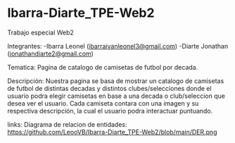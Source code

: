 # Ibarra-Diarte_TPE-Web2
Trabajo especial Web2

Integrantes: 
-Ibarra Leonel (ibarraivanleonel3@gmail.com)
-Diarte Jonathan (jonathandiarte2@gmail.com)

Tematica:
Pagina de catalogo de camisetas de futbol por decada.

Descripción:
Nuestra pagina se basa de mostrar un catalogo de camisetas de futbol de distintas decadas y distintos clubes/selecciones donde el usuario podra elegir camisetas en base a una decada o club/seleccion que desea ver el usuario. Cada camiseta contara con una imagen y su respectiva descripción, la cual el usuario podra interactuar puntuando.

links:
Diagrama de relacion de entidades: https://github.com/LeooVB/Ibarra-Diarte_TPE-Web2/blob/main/DER.png
